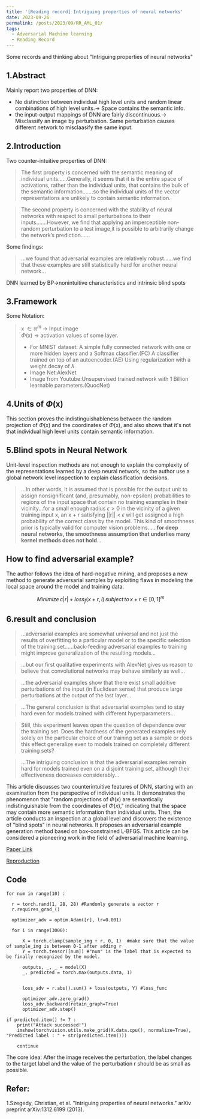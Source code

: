 ```yaml
---
title: '[Reading record] Intriguing properties of neural networks'
date: 2023-09-26
permalink: /posts/2023/09/RR_AML_01/
tags:
  - Adversarial Machine learning
  - Reading Record
---
```



Some records and thinking about "Intriguing properties of neural networks"

1.Abstract
------
Mainly report two properties of DNN:
- No distinction between individual high level units and random linear combinations of high level units.-> Space contains the semantic info.
- the input-output mappings of DNN are fairly discontinuous.-> Misclassify an image by perturbation. Same perturbation causes different network to misclaasify the same input.

2.Introduction
------
Two counter-intuitive properties of DNN:
> The first property is concerned with the semantic meaning of individual units......Generally, it seems that it is the entire space of activations, rather than the individual units, that contains the bulk of the semantic information.......so the individual units of the vector representations are unlikely to contain semantic information. 


> The second property is concerned with the stability of neural networks with respect to small perturbations to their inputs.......However, we find that applying an imperceptible non-random perturbation to a test image,it is possible to arbitrarily change the network’s prediction......

Some findings:
> ...we found that adversarial examples are relatively robust......we find that these examples are still statistically hard for another neural network...

DNN learned by BP->nonintuitive characteristics and intrinsic blind spots


3.Framework
------
Some Notation:
> x $\in \mathbb{R}^m$ -> Input image <br/>
>  $\Phi$(x)        ->     activation values of some layer.
> - For MNIST dataset: A simple fully connected network with one or more hidden layers and a Softmax classifier.(FC) A classifier trained on top of an autoencoder.(AE) Using regularization with a weight decay of $\lambda$
> - Image Net:AlexNet
> - Image from Youtube:Unsupervised trained network with 1 Billion learnable parameters.(QuocNet)


4.Units of $\Phi$(x)
------
This section proves the indistinguishableness between the random projection of $\Phi$(x) and the coordinates of $\Phi$(x), and also shows that it's not that individual high level units contain semantic information.


5.Blind spots in Neural Network
------
Unit-level inspection methods are not enough to explain the complexity of the representations learned by a deep neural network, so the author use a global network level inspection to explain classification decisions.

> ...In other words, it is assumed that is possible for the output unit to assign nonsignificant (and, presumably, non-epsilon) probabilities to regions of the input space that contain no training examples in their vicinity...for a small enough radius $\epsilon>0$ in the vicinity of a given training input x, an x + r satisfying &#124;&#124;r&#124;&#124; < $\epsilon$ will get assigned a high probability of the correct class by the model. This kind of smoothness prior is typically valid for computer vision problems......**for deep neural networks, the smoothness assumption that underlies many kernel methods does not hold**...

How to find adversarial example?
------

The author follows the idea of hard-negative mining, and proposes a new method to generate adversarial samples by exploiting flaws in modeling the local space around the model and training data.

$$Minimize{\,}c|r| + loss_f(x+r,l) {\,}subject{\,} to {\,}x+r \in [0,1]^m $$


6.result and conclusion
------
> ...adversarial examples are somewhat universal and not just the results of overfitting to a particular model or to the specific selection of the training set......back-feeding adversarial examples to training might improve generalization of the resulting models...

> ...but our first qualitative experiments with AlexNet gives us reason to believe that convolutional networks may behave similarly as well...

> ...the adversarial examples show that there exist small additive perturbations of the input (in Euclidean sense) that produce large perturbations at the output of the last layer...

> ...The general conclusion is that adversarial examples tend to stay hard even for models trained with different hyperparameters...

>Still, this experiment leaves open the question of dependence over the training set. Does the hardness of the generated examples rely solely on the particular choice of our training set as a sample or does this effect generalize even to models trained on completely different training sets?

>...The intriguing conclusion is that the adversarial examples remain hard for models trained even on a disjoint training set, although their effectiveness decreases considerably...




This article discusses two counterintuitive features of DNN, starting with an examination from the perspective of individual units. It demonstrates the phenomenon that "random projections of $\Phi(x)$ are semantically indistinguishable from the coordinates of $\Phi(x)$," indicating that the space may contain more semantic information than individual units. Then, the article conducts an inspection at a global level and discovers the existence of "blind spots" in neural networks. It proposes an adversarial example generation method based on box-constrained L-BFGS. This article can be considered a pioneering work in the field of adversarial machine learning.


[Paper Link](https://arxiv.org/abs/1312.6199)

[Reproduction](https://github.com/JasonH0810/AML_reproduce/tree/main/Intriguing%20properties%20of%20nerural%20networks)

Code
------
    for num in range(10) :
    
      r = torch.rand(1, 28, 28) #Randomly generate a vector r
      r.requires_grad_() 

      optimizer_adv = optim.Adam([r], lr=0.001)

      for i in range(3000):

          X = torch.clamp(sample_img + r, 0, 1)  #make sure that the value of sample_img is between 0-1 after adding r
          Y = torch.tensor([num]) #"num" is the label that is expected to be finally recognized by the model.

          outputs, _, _ = model(X)
          _, predicted = torch.max(outputs.data, 1) 


          loss_adv = r.abs().sum() + loss(outputs, Y) #loss_func

          optimizer_adv.zero_grad()
          loss_adv.backward(retain_graph=True)
          optimizer_adv.step()

    if predicted.item() != 7 :
        print("Attack successed!")
        imshow(torchvision.utils.make_grid(X.data.cpu(), normalize=True), "Predicted label : " + str(predicted.item()))
        
        continue

The core idea: After the image receives the perturbation, the label changes to the target label and the value of the perturbation r should be as small as possible.

Refer:
------  
1.Szegedy, Christian, et al. "Intriguing properties of neural networks." arXiv preprint arXiv:1312.6199 (2013).